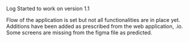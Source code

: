 Log
Started to work on version 1.1

Flow of the application is set but not all functionalities are in place yet.
Additions have been added as prescribed from the web application, .io. Some screens are missing from the figma file as predicted.

